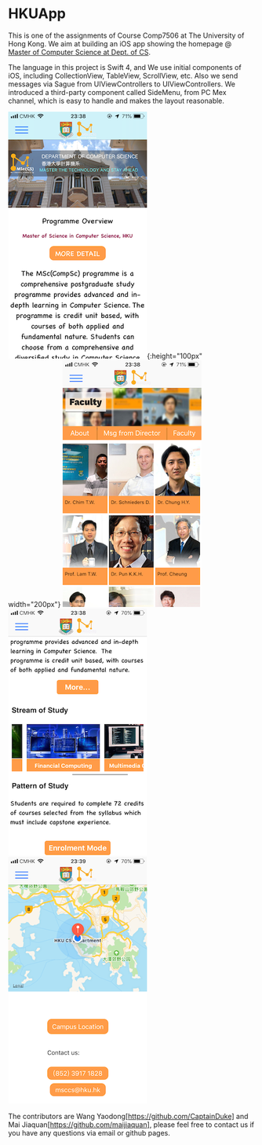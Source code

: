 # HKUApp

This is one of the assignments of Course Comp7506 at The University of Hong Kong. We aim at building an iOS app showing the homepage @ [Master of Computer Science at Dept. of CS](https://www.msc-cs.hku.hk/ "我是标题").


The language in this project is Swift 4, and We use initial components of iOS, including CollectionView, TableView, ScrollView, etc. Also we send messages via Sague from UIViewControllers to UIViewControllers. We introduced a third-party component called SideMenu, from PC Mex channel, which is easy to handle and makes the layout reasonable.

![image](https://github.com/CaptainDuke/HKUApp/raw/master/shortcut/home.png){:height="100px" width="200px"}
![image](https://github.com/CaptainDuke/HKUApp/raw/master/shortcut/teacher.png)
![image](https://github.com/CaptainDuke/HKUApp/raw/master/shortcut/stream.png)
![image](https://github.com/CaptainDuke/HKUApp/raw/master/shortcut/map.png)

The contributors are Wang Yaodong[https://github.com/CaptainDuke] and Mai Jiaquan[https://github.com/maijiaquan], please feel free to contact us if you have any questions via email or github pages. 
